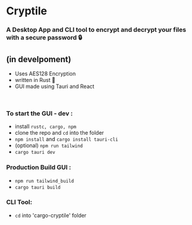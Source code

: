 # **Cryptile**
### A **Desktop App** and **CLI tool** to encrypt and decrypt your files with a secure password :lock:

## (in develpoment)

- Uses AES128 Encryption
- written in Rust :crab:
- GUI made using Tauri and React
  
</br>

### To start the GUI - dev :
- install `rustc, cargo, npm`
- clone the repo and `cd` into the folder
- `npm install` and `cargo install tauri-cli`
- (optional) `npm run tailwind`
- `cargo tauri dev`

### Production Build GUI :
- `npm run tailwind_build`
- `cargo tauri build`

### CLI Tool:
- `cd` into 'cargo-cryptile' folder